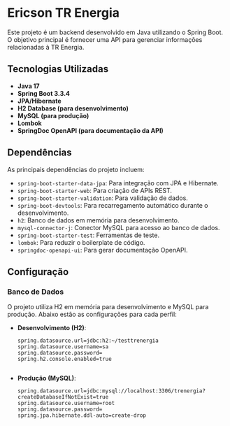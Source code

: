 # Ericson TR Energia

Este projeto é um backend desenvolvido em Java utilizando o Spring Boot. 
O objetivo principal é fornecer uma API para gerenciar informações relacionadas à TR Energia.

## Tecnologias Utilizadas

- **Java 17**
- **Spring Boot 3.3.4**
- **JPA/Hibernate**
- **H2 Database (para desenvolvimento)**
- **MySQL (para produção)**
- **Lombok**
- **SpringDoc OpenAPI (para documentação da API)**

## Dependências

As principais dependências do projeto incluem:

- `spring-boot-starter-data-jpa`: Para integração com JPA e Hibernate.
- `spring-boot-starter-web`: Para criação de APIs REST.
- `spring-boot-starter-validation`: Para validação de dados.
- `spring-boot-devtools`: Para recarregamento automático durante o desenvolvimento.
- `h2`: Banco de dados em memória para desenvolvimento.
- `mysql-connector-j`: Conector MySQL para acesso ao banco de dados.
- `spring-boot-starter-test`: Ferramentas de teste.
- `lombok`: Para reduzir o boilerplate de código.
- `springdoc-openapi-ui`: Para gerar documentação OpenAPI.

## Configuração

### Banco de Dados

O projeto utiliza H2 em memória para desenvolvimento e MySQL para produção. Abaixo estão as configurações para cada perfil:

- **Desenvolvimento (H2)**:
  ```properties
  spring.datasource.url=jdbc:h2:~/testtrenergia
  spring.datasource.username=sa
  spring.datasource.password=
  spring.h2.console.enabled=true


- **Produção (MySQL)**:
  ```properties
  spring.datasource.url=jdbc:mysql://localhost:3306/trenergia?createDatabaseIfNotExist=true
  spring.datasource.username=root
  spring.datasource.password=
  spring.jpa.hibernate.ddl-auto=create-drop
